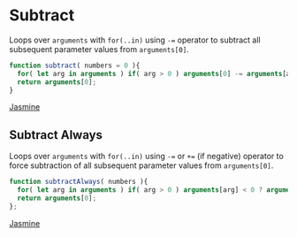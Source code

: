 # Subtract

Loops over `arguments` with `for(..in)` using `-=` operator to subtract all subsequent parameter values from `arguments[0]`.

```js
function subtract( numbers = 0 ){
  for( let arg in arguments ) if( arg > 0 ) arguments[0] -= arguments[arg];
  return arguments[0];
}
```

[Jasmine](../../testing/MathOperation.html)

## Subtract Always

Loops over `arguments` with `for(..in)` using `-=` or `+=` (if negative) operator to force subtraction of all subsequent parameter values from `arguments[0]`.


```js
function subtractAlways( numbers ){
  for( let arg in arguments ) if( arg > 0 ) arguments[arg] < 0 ? arguments[0] += arguments[arg] : arguments[0] -= arguments[arg];
  return arguments[0];
};
```

[Jasmine](../../testing/MathOperation.html)
